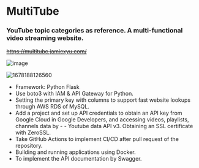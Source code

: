 # MultiTube
### YouTube topic categories as reference. A multi-functional video streaming website.

~~https://multitube.jamiexyu.com/~~

![image](https://user-images.githubusercontent.com/43780809/224301131-1ce77685-d96b-4218-a2b7-7de90d438f79.png)

![1678188126560](https://user-images.githubusercontent.com/43780809/224207515-5897326a-2e36-4d1a-8be2-02a4422bba67.jpg)

- Framework: Python Flask
- Use boto3 with IAM & API Gateway for Python.
- Setting the primary key with columns to support fast website lookups through AWS RDS of MySQL.
- Add a project and set up API credentials to obtain an API key from Google Cloud in Google Developers, and accessing videos, playlists, channels data by - - Youtube data API v3. Obtaining an SSL certificate with ZeroSSL.
- Take GitHub Actions to implement CI/CD after pull request of the repository.
- Building and running applications using Docker.
- To implement the API documentation by Swagger.
